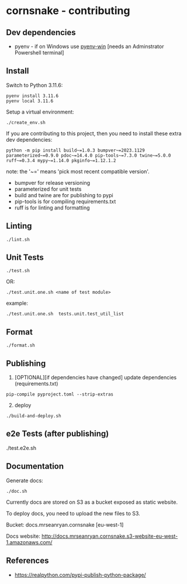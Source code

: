 # cornsnake - contributing

## Dev dependencies

- pyenv - if on Windows use [pyenv-win](https://github.com/pyenv-win/pyenv-win) [needs an Adminstrator Powershell terminal]

## Install

Switch to Python 3.11.6:

```
pyenv install 3.11.6
pyenv local 3.11.6
```

Setup a virtual environment:

```
./create_env.sh
```

If you are contributing to this project, then you need to install these extra dev dependencies:

```
python -m pip install build~=1.0.3 bumpver~=2023.1129 parameterized~=0.9.0 pdoc~=14.4.0 pip-tools~=7.3.0 twine~=5.0.0 ruff~=0.3.4 mypy~=1.14.0 pkginfo~=1.12.1.2
```

note: the '~=' means 'pick most recent compatible version'.

- bumpver for release versioning
- parameterized for unit tests
- build and twine are for publishing to pypi
- pip-tools is for compiling requirements.txt
- ruff is for linting and formatting

## Linting

```
./lint.sh
```

## Unit Tests

```
./test.sh
```

OR:

```
./test.unit.one.sh <name of test module>
```

example:

```
./test.unit.one.sh  tests.unit.test_util_list
```

## Format

```
./format.sh
```

## Publishing

1. [OPTIONAL][if dependencies have changed] update dependencies (requirements.txt)

```
pip-compile pyproject.toml --strip-extras
```

2. deploy

```
./build-and-deploy.sh
```

## e2e Tests (after publishing)

./test.e2e.sh

## Documentation

Generate docs:

```
./doc.sh
```

Currently docs are stored on S3 as a bucket exposed as static website.

To deploy docs, you need to upload the new files to S3.

Bucket: docs.mrseanryan.cornsnake [eu-west-1]

Docs website: http://docs.mrseanryan.cornsnake.s3-website-eu-west-1.amazonaws.com/

## References

- https://realpython.com/pypi-publish-python-package/
